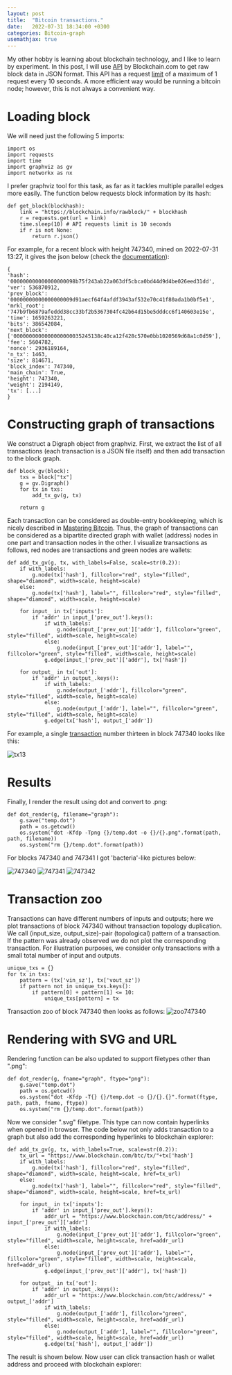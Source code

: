 ```yaml
---
layout: post
title:  "Bitcoin transactions."
date:   2022-07-31 18:34:00 +0300
categories: Bitcoin-graph
usemathjax: true
---
```


My other hobby is learning about blockchain technology, and I like to learn by experiment. 
In this post, I will use [API](https://www.blockchain.com/api) by Blockchain.com to get raw block data in JSON format.
This API has a request [limit](https://www.blockchain.com/api/q) of a maximum of 1 request every 10 seconds.
A more efficient way would be running a bitcoin node; however, this is not always a convenient way.


Loading block
=========

We will need just the following 5 imports:

```
import os
import requests
import time
import graphviz as gv
import networkx as nx
```

I prefer graphviz tool for this task, as far as it tackles multiple parallel edges more easily.
The function below requests block information by its hash:

```
def get_block(blockhash):
    link = "https://blockchain.info/rawblock/" + blockhash
    r = requests.get(url = link)
    time.sleep(10) # API requests limit is 10 seconds
    if r is not None:
        return r.json() 
```

For example, for a recent block with height 747340, mined on 2022-07-31 13:27, it gives the json below (check the [documentation](https://www.blockchain.com/api/blockchain_api)):

```
{
'hash': '000000000000000000098b75f243ab22a063df5cbca0bd44d9d4be026eed31dd', 
'ver': 536870912, 
'prev_block': '00000000000000000009d91aecf64f4afdf3943af532e70c41f80ada1b0bf5e1', 
'mrkl_root': '747b9fb6879afeddd38cc33bf2b5367304fc42b64d15be5dddcc6f140603e15e', 
'time': 1659263221, 
'bits': 386542084, 
'next_block': ['0000000000000000000035245138c40ca12f428c570e0bb1020569d68a1c0d59'], 
'fee': 5604782, 
'nonce': 2936189164, 
'n_tx': 1463, 
'size': 814671, 
'block_index': 747340, 
'main_chain': True, 
'height': 747340, 
'weight': 2194149, 
'tx': [...]
}
```


Constructing graph of transactions
=========

We construct a Digraph object from graphviz. 
First, we extract the list of all transactions (each transaction is a JSON file itself) and then add transaction to the block graph.

```
def block_gv(block):
    txs = block["tx"]
    g = gv.Digraph()
    for tx in txs:
        add_tx_gv(g, tx)
        
    return g
```

Each transaction can be considered as double-entry bookkeeping, which is nicely described in [Mastering Bitcoin](https://www.oreilly.com/library/view/mastering-bitcoin/9781491902639/). Thus, the graph of transactions can be considered as a bipartite directed graph with wallet (address) nodes in one part and transaction nodes in the other. I visualize transactions as follows, red nodes are transactions and green nodes are wallets:


```
def add_tx_gv(g, tx, with_labels=False, scale=str(0.2)):
    if with_labels:
        g.node(tx['hash'], fillcolor="red", style="filled", shape="diamond", width=scale, height=scale)
    else:
        g.node(tx['hash'], label="", fillcolor="red", style="filled", shape="diamond", width=scale, height=scale)
        
    for input_ in tx['inputs']:
        if 'addr' in input_['prev_out'].keys(): 
            if with_labels:
                g.node(input_['prev_out']['addr'], fillcolor="green", style="filled", width=scale, height=scale)
            else:
                g.node(input_['prev_out']['addr'], label="", fillcolor="green", style="filled", width=scale, height=scale)
            g.edge(input_['prev_out']['addr'], tx['hash'])
        
    for output_ in tx['out']:
        if 'addr' in output_.keys():
            if with_labels:
                g.node(output_['addr'], fillcolor="green", style="filled", width=scale, height=scale)
            else:
                g.node(output_['addr'], label="", fillcolor="green", style="filled", width=scale, height=scale)
            g.edge(tx['hash'], output_['addr'])
```

For example, a single [transaction](https://www.blockchain.com/btc/tx/5b2dde7a0b860cc617967c4c0b224339794eb093751f81ae509b8c9231f416fd) number thirteen in block 747340 looks like this:

![tx13](../assets/transactions/tx13.png)


Results
=========

Finally, I render the result using dot and convert to .png:

```
def dot_render(g, filename="graph"):
    g.save("temp.dot")
    path = os.getcwd()
    os.system("dot -Kfdp -Tpng {}/temp.dot -o {}/{}.png".format(path, path, filename))
    os.system("rm {}/temp.dot".format(path))
```

For blocks 747340 and 747341 I got 'bacteria'-like pictures below:

![747340](../assets/transactions/block747340.png)
![747341](../assets/transactions/block747341.png)
![747342](../assets/transactions/block747342.png)

Transaction zoo
=========

Transactions can have different numbers of inputs and outputs; 
here we plot transactions of block 747340 without transaction topology duplication.
We call (input_size, output_size)-pair (topological) pattern of a transaction.
If the pattern was already observed we do not plot the corresponding transaction.
For illustration purposes, we consider only transactions with a small total number of input and outputs.

```
unique_txs = {}
for tx in txs:
    pattern = (tx['vin_sz'], tx['vout_sz'])
    if pattern not in unique_txs.keys():
        if pattern[0] + pattern[1] <= 10:
            unique_txs[pattern] = tx
```

Transaction zoo of block 747340 then looks as follows:
![zoo747340](../assets/transactions/zoo747340.png)

Rendering with SVG and URL
=========

Rendering function can be also updated to support filetypes other than ".png":

```
def dot_render(g, fname="graph", ftype="png"):
    g.save("temp.dot")
    path = os.getcwd()
    os.system("dot -Kfdp -T{} {}/temp.dot -o {}/{}.{}".format(ftype, path, path, fname, ftype))
    os.system("rm {}/temp.dot".format(path))
```

Now we consider ".svg" filetype. This type can now contain hyperlinks when opened in browser.
The code below not only adds transaction to a graph but also add the corresponding hyperlinks to blockchain explorer: 

```
def add_tx_gv(g, tx, with_labels=True, scale=str(0.2)):
    tx_url = "https://www.blockchain.com/btc/tx/"+tx['hash']
    if with_labels:
        g.node(tx['hash'], fillcolor="red", style="filled", shape="diamond", width=scale, height=scale, href=tx_url)
    else:
        g.node(tx['hash'], label="", fillcolor="red", style="filled", shape="diamond", width=scale, height=scale, href=tx_url)
        
    for input_ in tx['inputs']:
        if 'addr' in input_['prev_out'].keys(): 
            addr_url = "https://www.blockchain.com/btc/address/" + input_['prev_out']['addr']
            if with_labels:
                g.node(input_['prev_out']['addr'], fillcolor="green", style="filled", width=scale, height=scale, href=addr_url)
            else:
                g.node(input_['prev_out']['addr'], label="", fillcolor="green", style="filled", width=scale, height=scale, href=addr_url)
            g.edge(input_['prev_out']['addr'], tx['hash'])
        
    for output_ in tx['out']:
        if 'addr' in output_.keys():
            addr_url = "https://www.blockchain.com/btc/address/" + output_['addr']
            if with_labels:
                g.node(output_['addr'], fillcolor="green", style="filled", width=scale, height=scale, href=addr_url)
            else:
                g.node(output_['addr'], label="", fillcolor="green", style="filled", width=scale, height=scale, href=addr_url)
            g.edge(tx['hash'], output_['addr'])
```

The result is shown below. Now user can click transaction hash or wallet address and proceed with blockchain explorer:

<object data="../assets/transactions/tx13url.svg" width="600" height="1000"> </object>